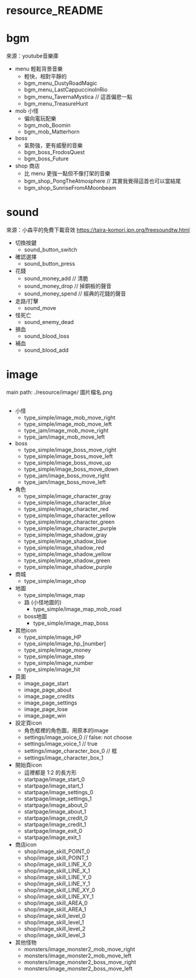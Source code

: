 # resource_README

# bgm

來源：youtube音樂庫
- menu 輕鬆背景音樂
    - 輕快，相對平靜的
    - bgm_menu_DustyRoadMagic
    - bgm_menu_LastCappuccinoInRio
    - bgm_menu_TavernaMystica // 這首偏悲一點
    - bgm_menu_TreasureHunt
- mob 小怪
    - 偏向電玩配樂
    - bgm_mob_Boomin
    - bgm_mob_Matterhorn
- boss
    - 氣勢強，更有威壓的音樂
    - bgm_boss_FrodosQuest
    - bgm_boss_Future
- shop 商店
    - 比 menu 更強一點但不像打架的音樂
    - bgm_shop_PongTheAtmosphere // 其實我覺得這首也可以當結尾
    - bgm_shop_SunriseFromAMoonbeam

# sound

來源：小森平的免費下載音效 https://taira-komori.jpn.org/freesoundtw.html

- 切換按鍵
    - sound_button_switch
- 確認選擇
    - sound_button_press
- 花錢
    - sound_money_add // 清脆
    - sound_money_drop // 掉銅板的聲音
    - sound_money_spend // 經典的花錢的聲音
- 走路/打擊
    - sound_move
- 怪死亡
    - sound_enemy_dead
- 損血
    - sound_blood_loss
- 補血
    - sound_blood_add


# image
main path: ./resource/image/
圖片檔名.png
## 
- 小怪
    - type_simple/image_mob_move_right
    - type_simple/image_mob_move_left
    - type_jam/image_mob_move_right
    - type_jam/image_mob_move_left
- boss
    - type_simple/image_boss_move_right
    - type_simple/image_boss_move_left
    - type_simple/image_boss_move_up
    - type_simple/image_boss_move_down
    - type_jam/image_boss_move_right
    - type_jam/image_boss_move_left
- 角色
    - type_simple/image_character_gray
    - type_simple/image_character_blue
    - type_simple/image_character_red
    - type_simple/image_character_yellow
    - type_simple/image_character_green
    - type_simple/image_character_purple
    - type_simple/image_shadow_gray
    - type_simple/image_shadow_blue
    - type_simple/image_shadow_red
    - type_simple/image_shadow_yellow
    - type_simple/image_shadow_green
    - type_simple/image_shadow_purple
- 商城
    - type_simple/image_shop
- 地圖
    - type_simple/image_map
    - 路 (小怪地圖的)
        - type_simple/image_map_mob_road
    - boss地圖
        - type_simple/image_map_boss
- 其他icon
    - type_simple/image_HP
    - type_simple/image_hp_[number]
    - type_simple/image_money
    - type_simple/image_step
    - type_simple/image_number
    - type_simple/image_hit
- 頁面
    - image_page_start
    - image_page_about
    - image_page_credits
    - image_page_settings
    - image_page_lose
    - image_page_win
- 設定頁icon
    - 角色框裡的角色圖，用原本的image
    - settings/image_voice_0 // false: not choose
    - settings/image_voice_1 // true
    - settings/image_character_box_0 // 框
    - settings/image_character_box_1
- 開始頁icon
    - 這裡都是 1:2 的長方形
    - startpage/image_start_0
    - startpage/image_start_1
    - startpage/image_settings_0
    - startpage/image_settings_1
    - startpage/image_about_0
    - startpage/image_about_1
    - startpage/image_credit_0
    - startpage/image_credit_1
    - startpage/image_exit_0
    - startpage/image_exit_1
- 商店icon
    - shop/image_skill_POINT_0
    - shop/image_skill_POINT_1
    - shop/image_skill_LINE_X_0
    - shop/image_skill_LINE_X_1
    - shop/image_skill_LINE_Y_0
    - shop/image_skill_LINE_Y_1
    - shop/image_skill_LINE_XY_0
    - shop/image_skill_LINE_XY_1
    - shop/image_skill_AREA_0
    - shop/image_skill_AREA_1
    - shop/image_skill_level_0
    - shop/image_skill_level_1
    - shop/image_skill_level_2
    - shop/image_skill_level_3
- 其他怪物
    - monsters/image_monster2_mob_move_right
    - monsters/image_monster2_mob_move_left
    - monsters/image_monster2_boss_move_right
    - monsters/image_monster2_boss_move_left